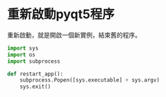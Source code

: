 # 重新啟動pyqt5程序

重新啟動，就是開啟一個新實例，結束舊的程序。

```py
import sys
import os
import subprocess

def restart_app():
    subprocess.Popen([sys.executable] + sys.argv)
    sys.exit()
```